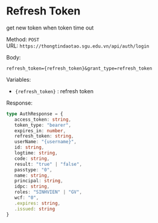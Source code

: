 # Refresh Token
get new token when token time out


Method: `POST`  
URL: `https://thongtindaotao.sgu.edu.vn/api/auth/login`  

Body:  
 ```
 refresh_token={refresh_token}&grant_type=refresh_token
 ```

Variables:  
 - `{refresh_token}` : refresh token


Response:
 ```ts
type AuthResponse = {
    access_token: string,
    token_type: "bearer",
    expires_in: number,
    refresh_token: string,
    userName: "{username}",
    id: string,
    logtime: string,
    code: string,
    result: "true" | "false",
    passtype: "0",
    name: string,
    principal: string,
    idpc: string,
    roles: "SINHVIEN" | "GV",
    wcf: "0",
    .expires: string,
    .issued: string
}  
 ```

